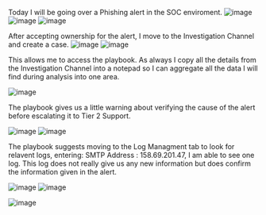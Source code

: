Today I will be going over a Phishing alert in the SOC enviroment.
![image](https://github.com/user-attachments/assets/65a1632b-0a59-431c-8278-64f10a4f1671)
![image](https://github.com/user-attachments/assets/3e95e234-bc52-4435-841c-41f220d09c9d)
![image](https://github.com/user-attachments/assets/ba03657b-e193-45b7-96f1-9f862d86323e)


After accepting ownership for the alert, I move to the Investigation Channel and create a case.
![image](https://github.com/user-attachments/assets/6687666e-c716-450a-9ed5-82342ff20bac)
![image](https://github.com/user-attachments/assets/e4a06d97-1e15-4e48-9da6-9b6c11ac6637)

This allows me to access the playbook.
As always I copy all the details from the Investigation Channel into a notepad so I can aggregate all the data I will find during analysis into one area.

![image](https://github.com/user-attachments/assets/6c5ecec0-dd5b-413a-b525-1df28aa59a4b)

The playbook gives us a little warning about verifying the cause of the alert before escalating it to Tier 2 Support.

![image](https://github.com/user-attachments/assets/57045edf-7328-49ca-b074-19ff43010b7c)
![image](https://github.com/user-attachments/assets/59a6d746-08ab-40c6-ac09-8cb2ec79bc50)

The playbook suggests moving to the Log Managment tab to look for relavent logs, entering: SMTP Address :
158.69.201.47, I am able to see one log. 
This log does not really give us any new information but does confirm the information given in the alert.

![image](https://github.com/user-attachments/assets/42ace2e9-6e6a-4e5d-af97-36d496adcb6b)
![image](https://github.com/user-attachments/assets/ffebd96b-fb54-43de-be61-9c7bb765e597)

![image](https://github.com/user-attachments/assets/add32fa7-ead6-4f7f-b306-e2d96da3f531)
